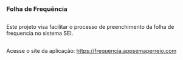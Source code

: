 ### Folha de Frequência
##
Este projeto visa facilitar o processo de preenchimento da folha de frequencia no sistema SEI.
##
Acesse o site da aplicação:
https://frequencia.appsemaperreio.com
